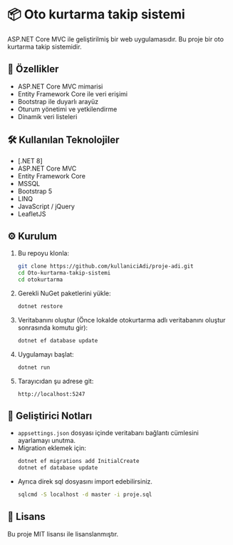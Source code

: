 # 📦 Oto kurtarma takip sistemi

ASP.NET Core MVC ile geliştirilmiş bir web uygulamasıdır. Bu proje bir oto kurtarma takip sistemidir.

## 🚀 Özellikler

- ASP.NET Core MVC mimarisi
- Entity Framework Core ile veri erişimi
- Bootstrap ile duyarlı arayüz
- Oturum yönetimi ve yetkilendirme
- Dinamik veri listeleri

## 🛠️ Kullanılan Teknolojiler

- [.NET 8]  
- ASP.NET Core MVC  
- Entity Framework Core  
- MSSQL
- Bootstrap 5  
- LINQ  
- JavaScript / jQuery  
- LeafletJS

## ⚙️ Kurulum

1. Bu repoyu klonla:
   ```bash
   git clone https://github.com/kullaniciAdi/proje-adi.git
   cd Oto-kurtarma-takip-sistemi
   cd otokurtarma
   ```

2. Gerekli NuGet paketlerini yükle:
   ```bash
   dotnet restore
   ```

3. Veritabanını oluştur (Önce lokalde otokurtarma adlı veritabanını oluştur sonrasında komutu gir):
   ```bash
   dotnet ef database update
   ```

4. Uygulamayı başlat:
   ```bash
   dotnet run
   ```

5. Tarayıcıdan şu adrese git:
   ```
   http://localhost:5247
   ```

## 🧪 Geliştirici Notları

- `appsettings.json` dosyası içinde veritabanı bağlantı cümlesini ayarlamayı unutma.
- Migration eklemek için:
  ```bash
  dotnet ef migrations add InitialCreate
  dotnet ef database update
  ```
- Ayrıca direk sql dosyasını import edebilirsiniz.
   ```bash
   sqlcmd -S localhost -d master -i proje.sql
   ```

## 📄 Lisans

Bu proje MIT lisansı ile lisanslanmıştır.

